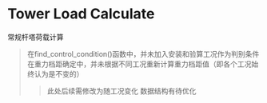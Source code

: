 # Tower Load Calculate
常规杆塔荷载计算
>在find_control_condition()函数中，并未加入安装和验算工况作为判别条件
>在重力档距确定中，并未根据不同工况重新计算重力档距值（即各个工况始终认为是不变的）
>>此处后续需修改为随工况变化
>数据结构有待优化
